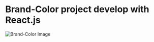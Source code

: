 # Brand-Color project develop with React.js

![Brand-Color Image](https://user-images.githubusercontent.com/99541356/191251243-c185f304-0874-45a6-a94a-cced82935e25.png)
